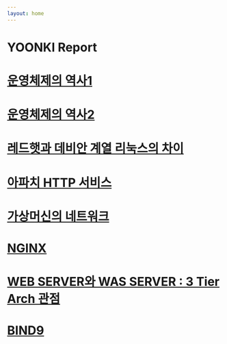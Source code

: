 ```yaml
---
layout: home
---
```


# YOONKI Report

# [운영체제의 역사1](2023-04-17-history-Of-OS)

# [운영체제의 역사2](2023-04-18-history-Of-OS2)

# [레드햇과 데비안 계열 리눅스의 차이](2023-04-19-RedHat-VS-Debian)

# [아파치 HTTP 서비스](2023-04-20-Apache-HTTP-Server)

# [가상머신의 네트워크](2023-04-21-Virtual-Network)

# [NGINX](2023-04-24-NGINX)

# [WEB SERVER와 WAS SERVER : 3 Tier Arch 관점](2023-04-25-WEB-&-WAS)

# [BIND9](2023-04-26-BIND9)